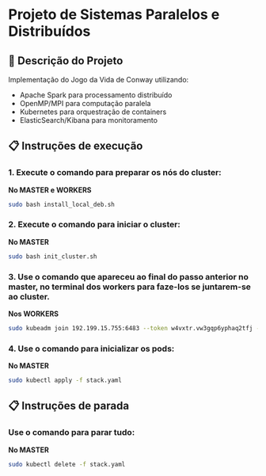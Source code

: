 # Projeto de Sistemas Paralelos e Distribuídos

## 📝 Descrição do Projeto
Implementação do Jogo da Vida de Conway utilizando:
- Apache Spark para processamento distribuído
- OpenMP/MPI para computação paralela
- Kubernetes para orquestração de containers
- ElasticSearch/Kibana para monitoramento

## 📋 Instruções de execução

### 1. Execute o comando para preparar os nós do cluster:
**No MASTER e WORKERS**
```bash
sudo bash install_local_deb.sh
```

### 2. Execute o comando para iniciar o cluster:
**No MASTER**
```bash
sudo bash init_cluster.sh
```

### 3. Use o comando que apareceu ao final do passo anterior no master, no terminal dos workers para faze-los se juntarem-se ao cluster.
**Nos WORKERS**
```bash
sudo kubeadm join 192.199.15.755:6483 --token w4vxtr.vw3gqp6yphaq2tfj --discovery-token-ca-cert-hash sha256:f299f0497f401ea85acaca185b52d2df180fb
```

### 4. Use o comando para inicializar os pods:
**No MASTER**
```bash
sudo kubectl apply -f stack.yaml
```

## 📋 Instruções de parada

### Use o comando para parar tudo:
**No MASTER**
```bash
sudo kubectl delete -f stack.yaml
```
